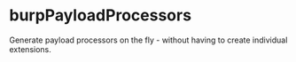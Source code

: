 # burpPayloadProcessors
Generate payload processors on the fly - without having to create individual extensions.
